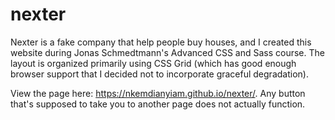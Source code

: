 # nexter
Nexter is a fake company that help people buy houses, and I created this website during Jonas Schmedtmann's Advanced CSS and Sass course. The layout is organized primarily using CSS Grid (which has good enough browser support that I decided not to incorporate graceful degradation).

View the page here: https://nkemdianyiam.github.io/nexter/. Any button that's supposed to take you to another page does not actually function.
